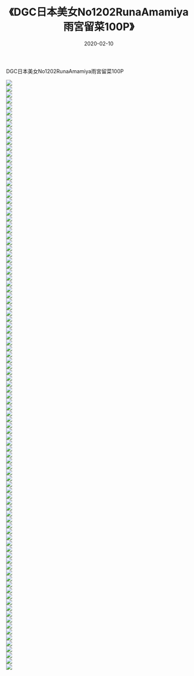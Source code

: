 ﻿---
layout: post
title:  《DGC日本美女No1202RunaAmamiya雨宮留菜100P》
date:   2020-02-10
img: http://img.660000.xyz/Sharelink/性感/2020/DGC日本美女No1202RunaAmamiya雨宮留菜100P/000.jpg
categories: [美女, 清纯, 唯美]
---

DGC日本美女No1202RunaAmamiya雨宮留菜100P

  ![](http://img.660000.xyz/Sharelink/性感/2020/DGC日本美女No1202RunaAmamiya雨宮留菜100P/001.jpg) <br> ![](http://img.660000.xyz/Sharelink/性感/2020/DGC日本美女No1202RunaAmamiya雨宮留菜100P/002.jpg) <br> ![](http://img.660000.xyz/Sharelink/性感/2020/DGC日本美女No1202RunaAmamiya雨宮留菜100P/003.jpg) <br> ![](http://img.660000.xyz/Sharelink/性感/2020/DGC日本美女No1202RunaAmamiya雨宮留菜100P/004.jpg) <br> ![](http://img.660000.xyz/Sharelink/性感/2020/DGC日本美女No1202RunaAmamiya雨宮留菜100P/005.jpg) <br> ![](http://img.660000.xyz/Sharelink/性感/2020/DGC日本美女No1202RunaAmamiya雨宮留菜100P/006.jpg) <br> ![](http://img.660000.xyz/Sharelink/性感/2020/DGC日本美女No1202RunaAmamiya雨宮留菜100P/007.jpg) <br> ![](http://img.660000.xyz/Sharelink/性感/2020/DGC日本美女No1202RunaAmamiya雨宮留菜100P/008.jpg) <br> ![](http://img.660000.xyz/Sharelink/性感/2020/DGC日本美女No1202RunaAmamiya雨宮留菜100P/009.jpg) <br> ![](http://img.660000.xyz/Sharelink/性感/2020/DGC日本美女No1202RunaAmamiya雨宮留菜100P/010.jpg) <br> ![](http://img.660000.xyz/Sharelink/性感/2020/DGC日本美女No1202RunaAmamiya雨宮留菜100P/011.jpg) <br> ![](http://img.660000.xyz/Sharelink/性感/2020/DGC日本美女No1202RunaAmamiya雨宮留菜100P/012.jpg) <br> ![](http://img.660000.xyz/Sharelink/性感/2020/DGC日本美女No1202RunaAmamiya雨宮留菜100P/013.jpg) <br> ![](http://img.660000.xyz/Sharelink/性感/2020/DGC日本美女No1202RunaAmamiya雨宮留菜100P/014.jpg) <br> ![](http://img.660000.xyz/Sharelink/性感/2020/DGC日本美女No1202RunaAmamiya雨宮留菜100P/015.jpg) <br> ![](http://img.660000.xyz/Sharelink/性感/2020/DGC日本美女No1202RunaAmamiya雨宮留菜100P/016.jpg) <br> ![](http://img.660000.xyz/Sharelink/性感/2020/DGC日本美女No1202RunaAmamiya雨宮留菜100P/017.jpg) <br> ![](http://img.660000.xyz/Sharelink/性感/2020/DGC日本美女No1202RunaAmamiya雨宮留菜100P/018.jpg) <br> ![](http://img.660000.xyz/Sharelink/性感/2020/DGC日本美女No1202RunaAmamiya雨宮留菜100P/019.jpg) <br> ![](http://img.660000.xyz/Sharelink/性感/2020/DGC日本美女No1202RunaAmamiya雨宮留菜100P/020.jpg) <br> ![](http://img.660000.xyz/Sharelink/性感/2020/DGC日本美女No1202RunaAmamiya雨宮留菜100P/021.jpg) <br> ![](http://img.660000.xyz/Sharelink/性感/2020/DGC日本美女No1202RunaAmamiya雨宮留菜100P/022.jpg) <br> ![](http://img.660000.xyz/Sharelink/性感/2020/DGC日本美女No1202RunaAmamiya雨宮留菜100P/023.jpg) <br> ![](http://img.660000.xyz/Sharelink/性感/2020/DGC日本美女No1202RunaAmamiya雨宮留菜100P/024.jpg) <br> ![](http://img.660000.xyz/Sharelink/性感/2020/DGC日本美女No1202RunaAmamiya雨宮留菜100P/025.jpg) <br> ![](http://img.660000.xyz/Sharelink/性感/2020/DGC日本美女No1202RunaAmamiya雨宮留菜100P/026.jpg) <br> ![](http://img.660000.xyz/Sharelink/性感/2020/DGC日本美女No1202RunaAmamiya雨宮留菜100P/027.jpg) <br> ![](http://img.660000.xyz/Sharelink/性感/2020/DGC日本美女No1202RunaAmamiya雨宮留菜100P/028.jpg) <br> ![](http://img.660000.xyz/Sharelink/性感/2020/DGC日本美女No1202RunaAmamiya雨宮留菜100P/029.jpg) <br> ![](http://img.660000.xyz/Sharelink/性感/2020/DGC日本美女No1202RunaAmamiya雨宮留菜100P/030.jpg) <br> ![](http://img.660000.xyz/Sharelink/性感/2020/DGC日本美女No1202RunaAmamiya雨宮留菜100P/031.jpg) <br> ![](http://img.660000.xyz/Sharelink/性感/2020/DGC日本美女No1202RunaAmamiya雨宮留菜100P/032.jpg) <br> ![](http://img.660000.xyz/Sharelink/性感/2020/DGC日本美女No1202RunaAmamiya雨宮留菜100P/033.jpg) <br> ![](http://img.660000.xyz/Sharelink/性感/2020/DGC日本美女No1202RunaAmamiya雨宮留菜100P/034.jpg) <br> ![](http://img.660000.xyz/Sharelink/性感/2020/DGC日本美女No1202RunaAmamiya雨宮留菜100P/035.jpg) <br> ![](http://img.660000.xyz/Sharelink/性感/2020/DGC日本美女No1202RunaAmamiya雨宮留菜100P/036.jpg) <br> ![](http://img.660000.xyz/Sharelink/性感/2020/DGC日本美女No1202RunaAmamiya雨宮留菜100P/037.jpg) <br> ![](http://img.660000.xyz/Sharelink/性感/2020/DGC日本美女No1202RunaAmamiya雨宮留菜100P/038.jpg) <br> ![](http://img.660000.xyz/Sharelink/性感/2020/DGC日本美女No1202RunaAmamiya雨宮留菜100P/039.jpg) <br> ![](http://img.660000.xyz/Sharelink/性感/2020/DGC日本美女No1202RunaAmamiya雨宮留菜100P/040.jpg) <br> ![](http://img.660000.xyz/Sharelink/性感/2020/DGC日本美女No1202RunaAmamiya雨宮留菜100P/041.jpg) <br> ![](http://img.660000.xyz/Sharelink/性感/2020/DGC日本美女No1202RunaAmamiya雨宮留菜100P/042.jpg) <br> ![](http://img.660000.xyz/Sharelink/性感/2020/DGC日本美女No1202RunaAmamiya雨宮留菜100P/043.jpg) <br> ![](http://img.660000.xyz/Sharelink/性感/2020/DGC日本美女No1202RunaAmamiya雨宮留菜100P/044.jpg) <br> ![](http://img.660000.xyz/Sharelink/性感/2020/DGC日本美女No1202RunaAmamiya雨宮留菜100P/045.jpg) <br> ![](http://img.660000.xyz/Sharelink/性感/2020/DGC日本美女No1202RunaAmamiya雨宮留菜100P/046.jpg) <br> ![](http://img.660000.xyz/Sharelink/性感/2020/DGC日本美女No1202RunaAmamiya雨宮留菜100P/047.jpg) <br> ![](http://img.660000.xyz/Sharelink/性感/2020/DGC日本美女No1202RunaAmamiya雨宮留菜100P/048.jpg) <br> ![](http://img.660000.xyz/Sharelink/性感/2020/DGC日本美女No1202RunaAmamiya雨宮留菜100P/049.jpg) <br> ![](http://img.660000.xyz/Sharelink/性感/2020/DGC日本美女No1202RunaAmamiya雨宮留菜100P/050.jpg) <br> ![](http://img.660000.xyz/Sharelink/性感/2020/DGC日本美女No1202RunaAmamiya雨宮留菜100P/051.jpg) <br> ![](http://img.660000.xyz/Sharelink/性感/2020/DGC日本美女No1202RunaAmamiya雨宮留菜100P/052.jpg) <br> ![](http://img.660000.xyz/Sharelink/性感/2020/DGC日本美女No1202RunaAmamiya雨宮留菜100P/053.jpg) <br> ![](http://img.660000.xyz/Sharelink/性感/2020/DGC日本美女No1202RunaAmamiya雨宮留菜100P/054.jpg) <br> ![](http://img.660000.xyz/Sharelink/性感/2020/DGC日本美女No1202RunaAmamiya雨宮留菜100P/055.jpg) <br> ![](http://img.660000.xyz/Sharelink/性感/2020/DGC日本美女No1202RunaAmamiya雨宮留菜100P/056.jpg) <br> ![](http://img.660000.xyz/Sharelink/性感/2020/DGC日本美女No1202RunaAmamiya雨宮留菜100P/057.jpg) <br> ![](http://img.660000.xyz/Sharelink/性感/2020/DGC日本美女No1202RunaAmamiya雨宮留菜100P/058.jpg) <br> ![](http://img.660000.xyz/Sharelink/性感/2020/DGC日本美女No1202RunaAmamiya雨宮留菜100P/059.jpg) <br> ![](http://img.660000.xyz/Sharelink/性感/2020/DGC日本美女No1202RunaAmamiya雨宮留菜100P/060.jpg) <br> ![](http://img.660000.xyz/Sharelink/性感/2020/DGC日本美女No1202RunaAmamiya雨宮留菜100P/061.jpg) <br> ![](http://img.660000.xyz/Sharelink/性感/2020/DGC日本美女No1202RunaAmamiya雨宮留菜100P/062.jpg) <br> ![](http://img.660000.xyz/Sharelink/性感/2020/DGC日本美女No1202RunaAmamiya雨宮留菜100P/063.jpg) <br> ![](http://img.660000.xyz/Sharelink/性感/2020/DGC日本美女No1202RunaAmamiya雨宮留菜100P/064.jpg) <br> ![](http://img.660000.xyz/Sharelink/性感/2020/DGC日本美女No1202RunaAmamiya雨宮留菜100P/065.jpg) <br> ![](http://img.660000.xyz/Sharelink/性感/2020/DGC日本美女No1202RunaAmamiya雨宮留菜100P/066.jpg) <br> ![](http://img.660000.xyz/Sharelink/性感/2020/DGC日本美女No1202RunaAmamiya雨宮留菜100P/067.jpg) <br> ![](http://img.660000.xyz/Sharelink/性感/2020/DGC日本美女No1202RunaAmamiya雨宮留菜100P/068.jpg) <br> ![](http://img.660000.xyz/Sharelink/性感/2020/DGC日本美女No1202RunaAmamiya雨宮留菜100P/069.jpg) <br> ![](http://img.660000.xyz/Sharelink/性感/2020/DGC日本美女No1202RunaAmamiya雨宮留菜100P/070.jpg) <br> ![](http://img.660000.xyz/Sharelink/性感/2020/DGC日本美女No1202RunaAmamiya雨宮留菜100P/071.jpg) <br> ![](http://img.660000.xyz/Sharelink/性感/2020/DGC日本美女No1202RunaAmamiya雨宮留菜100P/072.jpg) <br> ![](http://img.660000.xyz/Sharelink/性感/2020/DGC日本美女No1202RunaAmamiya雨宮留菜100P/073.jpg) <br> ![](http://img.660000.xyz/Sharelink/性感/2020/DGC日本美女No1202RunaAmamiya雨宮留菜100P/074.jpg) <br> ![](http://img.660000.xyz/Sharelink/性感/2020/DGC日本美女No1202RunaAmamiya雨宮留菜100P/075.jpg) <br> ![](http://img.660000.xyz/Sharelink/性感/2020/DGC日本美女No1202RunaAmamiya雨宮留菜100P/076.jpg) <br> ![](http://img.660000.xyz/Sharelink/性感/2020/DGC日本美女No1202RunaAmamiya雨宮留菜100P/077.jpg) <br> ![](http://img.660000.xyz/Sharelink/性感/2020/DGC日本美女No1202RunaAmamiya雨宮留菜100P/078.jpg) <br> ![](http://img.660000.xyz/Sharelink/性感/2020/DGC日本美女No1202RunaAmamiya雨宮留菜100P/079.jpg) <br> ![](http://img.660000.xyz/Sharelink/性感/2020/DGC日本美女No1202RunaAmamiya雨宮留菜100P/080.jpg) <br> ![](http://img.660000.xyz/Sharelink/性感/2020/DGC日本美女No1202RunaAmamiya雨宮留菜100P/081.jpg) <br> ![](http://img.660000.xyz/Sharelink/性感/2020/DGC日本美女No1202RunaAmamiya雨宮留菜100P/082.jpg) <br> ![](http://img.660000.xyz/Sharelink/性感/2020/DGC日本美女No1202RunaAmamiya雨宮留菜100P/083.jpg) <br> ![](http://img.660000.xyz/Sharelink/性感/2020/DGC日本美女No1202RunaAmamiya雨宮留菜100P/084.jpg) <br> ![](http://img.660000.xyz/Sharelink/性感/2020/DGC日本美女No1202RunaAmamiya雨宮留菜100P/085.jpg) <br> ![](http://img.660000.xyz/Sharelink/性感/2020/DGC日本美女No1202RunaAmamiya雨宮留菜100P/086.jpg) <br> ![](http://img.660000.xyz/Sharelink/性感/2020/DGC日本美女No1202RunaAmamiya雨宮留菜100P/087.jpg) <br> ![](http://img.660000.xyz/Sharelink/性感/2020/DGC日本美女No1202RunaAmamiya雨宮留菜100P/088.jpg) <br> ![](http://img.660000.xyz/Sharelink/性感/2020/DGC日本美女No1202RunaAmamiya雨宮留菜100P/089.jpg) <br> ![](http://img.660000.xyz/Sharelink/性感/2020/DGC日本美女No1202RunaAmamiya雨宮留菜100P/090.jpg) <br> ![](http://img.660000.xyz/Sharelink/性感/2020/DGC日本美女No1202RunaAmamiya雨宮留菜100P/091.jpg) <br> ![](http://img.660000.xyz/Sharelink/性感/2020/DGC日本美女No1202RunaAmamiya雨宮留菜100P/092.jpg) <br> ![](http://img.660000.xyz/Sharelink/性感/2020/DGC日本美女No1202RunaAmamiya雨宮留菜100P/093.jpg) <br> ![](http://img.660000.xyz/Sharelink/性感/2020/DGC日本美女No1202RunaAmamiya雨宮留菜100P/094.jpg) <br> ![](http://img.660000.xyz/Sharelink/性感/2020/DGC日本美女No1202RunaAmamiya雨宮留菜100P/095.jpg) <br> ![](http://img.660000.xyz/Sharelink/性感/2020/DGC日本美女No1202RunaAmamiya雨宮留菜100P/096.jpg) <br> ![](http://img.660000.xyz/Sharelink/性感/2020/DGC日本美女No1202RunaAmamiya雨宮留菜100P/097.jpg) <br> ![](http://img.660000.xyz/Sharelink/性感/2020/DGC日本美女No1202RunaAmamiya雨宮留菜100P/098.jpg) <br> ![](http://img.660000.xyz/Sharelink/性感/2020/DGC日本美女No1202RunaAmamiya雨宮留菜100P/099.jpg) <br> ![](http://img.660000.xyz/Sharelink/性感/2020/DGC日本美女No1202RunaAmamiya雨宮留菜100P/100.jpg) <br>